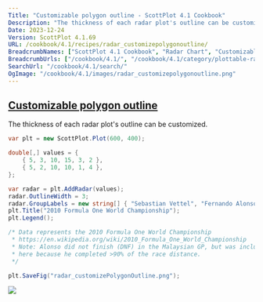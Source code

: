 ```yaml
---
Title: "Customizable polygon outline - ScottPlot 4.1 Cookbook"
Description: "The thickness of each radar plot's outline can be customized."
Date: 2023-12-24
Version: ScottPlot 4.1.69
URL: /cookbook/4.1/recipes/radar_customizepolygonoutline/
BreadcrumbNames: ["ScottPlot 4.1 Cookbook", "Radar Chart", "Customizable polygon outline"]
BreadcrumbUrls: ["/cookbook/4.1/", "/cookbook/4.1/category/plottable-radar", "/cookbook/4.1/recipes/radar_customizepolygonoutline/"]
SearchUrl: "/cookbook/4.1/search/"
OgImage: "/cookbook/4.1/images/radar_customizepolygonoutline.png"
---
```


<h2><a id='customizable-polygon-outline' href='/cookbook/4.1/recipes/radar_customizepolygonoutline/'>Customizable polygon outline</a></h2>

The thickness of each radar plot's outline can be customized.

```cs
var plt = new ScottPlot.Plot(600, 400);

double[,] values = {
    { 5, 3, 10, 15, 3, 2 },
    { 5, 2, 10, 10, 1, 4 },
};

var radar = plt.AddRadar(values);
radar.OutlineWidth = 3;
radar.GroupLabels = new string[] { "Sebastian Vettel", "Fernando Alonso" };
plt.Title("2010 Formula One World Championship");
plt.Legend();

/* Data represents the 2010 Formula One World Championship
 * https://en.wikipedia.org/wiki/2010_Formula_One_World_Championship
 * Note: Alonso did not finish (DNF) in the Malaysian GP, but was included 
 * here because he completed >90% of the race distance.
 */

plt.SaveFig("radar_customizePolygonOutline.png");
```

<img src='../../images/radar_customizepolygonoutline.png' class='d-block mx-auto my-5' />


